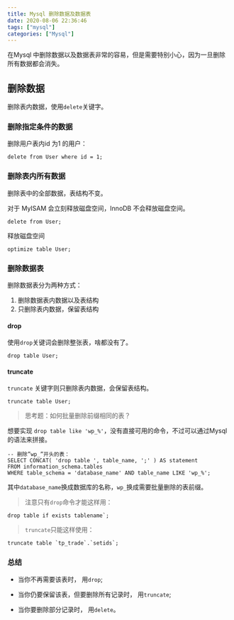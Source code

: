 ```yaml
---
title: Mysql 删除数据及数据表
date: 2020-08-06 22:36:46
tags: ["mysql"]
categories: ["Mysql"]
---
```


在Mysql 中删除数据以及数据表非常的容易，但是需要特别小心，因为一旦删除所有数据都会消失。

<!-- more -->

## 删除数据
删除表内数据，使用`delete`关键字。

### 删除指定条件的数据
删除用户表内id 为1 的用户：
```
delete from User where id = 1;
```

### 删除表内所有数据
删除表中的全部数据，表结构不变。

对于 MyISAM 会立刻释放磁盘空间，InnoDB 不会释放磁盘空间。
```
delete from User;
```

释放磁盘空间
```
optimize table User; 
```

### 删除数据表
删除数据表分为两种方式：
1. 删除数据表内数据以及表结构
2. 只删除表内数据，保留表结构

#### drop
使用`drop`关键词会删除整张表，啥都没有了。
```
drop table User;
```

#### truncate
`truncate` 关键字则只删除表内数据，会保留表结构。

```
truncate table User;
```

> 思考题：如何批量删除前缀相同的表？

想要实现 `drop table like 'wp_%'`，没有直接可用的命令，不过可以通过Mysql 的语法来拼接。

```
-- 删除”wp_”开头的表：
SELECT CONCAT( 'drop table ', table_name, ';' ) AS statement
FROM information_schema.tables
WHERE table_schema = 'database_name' AND table_name LIKE 'wp_%';
```
其中`database_name`换成数据库的名称，`wp_`换成需要批量删除的表前缀。

> 注意只有`drop`命令才能这样用：

```
drop table if exists tablename`;
```

> `truncate`只能这样使用：

```
truncate table `tp_trade`.`setids`;
```

### 总结
- 当你不再需要该表时， 用`drop`;

- 当你仍要保留该表，但要删除所有记录时， 用`truncate`;

- 当你要删除部分记录时， 用`delete`。
